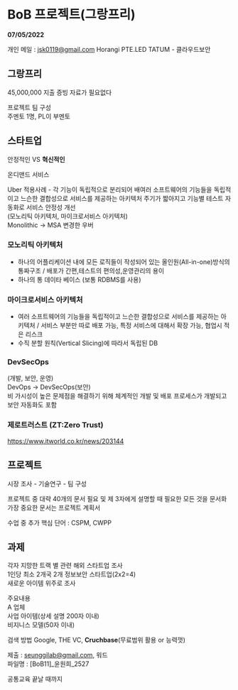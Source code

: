 # BoB 프로젝트(그랑프리)
**07/05/2022**  

개인 메일 : jsk0119@gmail.com
Horangi PTE.LED
TATUM - 클라우드보안

## 그랑프리

45,000,000 지출 증빙 자료가 필요없다

프로젝트 팀 구성  
주멘토 1명, PL이 부멘토

## 스타트업

안정적인 VS **혁신적인**

온디맨드 서비스

Uber 적용사례 - 각 기능이 독립적으로 분리되어 배여러 소프트웨어의 기능들을 독립적이고 느슨한 결합성으로 서비스를 제공하는 아키텍처 주기가 짧아지고 기능별 테스트 자동화로 서비스 안정성 개선  
(모노리틱 아키텍처, 마이크로서비스 아키텍처)  
Monolithic -> MSA 변경한 우버

### 모노리틱 아키텍처
- 하나의 어플리케이션 내에 모든 로직들이 작성되어 있는 올인원(All-in-one)방식의 통짜구조 / 배포가 간편,테스트의 편의성,운영관리의 용이
- 하나의 통 데이타 베이스 (보통 RDBMS를 사용)
### 마이크로서비스 아키텍처
- 여러 소프트웨어의 기능들을 독립적이고 느슨한 결합성으로 서비스를 제공하는 아키텍처 / 서비스 부분만 따로 배포 가능, 특정 서비스에 대해서 확장 가능, 협업시 적은 리스크
- 수직 분할 원칙(Vertical Slicing)에 따라서 독립된 DB

### DevSecOps
(개발, 보안, 운영)  
DevOps -> DevSecOps(보안)  
비 가시성이 높은 문제점을 해결하기 위해 체계적인 개발 및 배포 프로세스가 개발되고 보안 자동화도 포함  

### 제로트러스트 (ZT:Zero Trust)
https://www.itworld.co.kr/news/203144

## 프로젝트

시장 조사 - 기술연구 - 팀 구성

프로젝트 중 대략 40개의 문서 필요 및 제 3자에게 설명할 때 필요한 모든 것을 문서화  
가장 중요한 문서는 프로젝트 계획서

수업 중 추가 핵심 단어 : CSPM, CWPP

## 과제
각자 지망한 트랙 별 관련 해외 스타트업 조사  
1인당 최소 2개국 2개 정보보안 스타트업(2x2=4)  
새로운 아이템 위주로 조사

주요내용  
A 업체  
사업 아이템(상세 설명 200자 이내)  
비지니스 모델(50자 이내)

검색 방법 Google, THE VC, **Cruchbase**(무료범위 활용 or 능력껏)

제출 : seunggilab@gmail.com, 워드  
파일명 : [BoB11]_윤원희_2527

공통교육 끝날 때까지